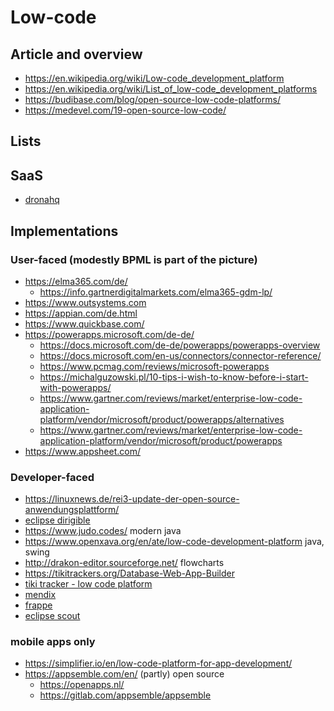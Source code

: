 # Low-code

## Article and overview

* https://en.wikipedia.org/wiki/Low-code_development_platform
* https://en.wikipedia.org/wiki/List_of_low-code_development_platforms
* https://budibase.com/blog/open-source-low-code-platforms/
* https://medevel.com/19-open-source-low-code/

## Lists


## SaaS

* [dronahq](https://www.dronahq.com/pricing/)


## Implementations


### User-faced (modestly BPML is part of the picture)

* https://elma365.com/de/
  + https://info.gartnerdigitalmarkets.com/elma365-gdm-lp/
* https://www.outsystems.com
* https://appian.com/de.html
* https://www.quickbase.com/
* https://powerapps.microsoft.com/de-de/
  + https://docs.microsoft.com/de-de/powerapps/powerapps-overview
  + https://docs.microsoft.com/en-us/connectors/connector-reference/
  + https://www.pcmag.com/reviews/microsoft-powerapps
  + https://michalguzowski.pl/10-tips-i-wish-to-know-before-i-start-with-powerapps/
  + https://www.gartner.com/reviews/market/enterprise-low-code-application-platform/vendor/microsoft/product/powerapps/alternatives
  + https://www.gartner.com/reviews/market/enterprise-low-code-application-platform/vendor/microsoft/product/powerapps
* https://www.appsheet.com/


### Developer-faced

* https://linuxnews.de/rei3-update-der-open-source-anwendungsplattform/
* [eclipse dirigible](https://www.dirigible.io/)
* https://www.judo.codes/ modern java
* https://www.openxava.org/en/ate/low-code-development-platform java, swing
* http://drakon-editor.sourceforge.net/ flowcharts
* https://tikitrackers.org/Database-Web-App-Builder
* [tiki tracker - low code platform](https://tikitrackers.org/Database-Web-App-Builder)
* [mendix](https://www.mendix.com/de/ein-leitfaden-zur-app-entwicklung-mit-low-code/)
* [frappe](https://frappeframework.com/)
* [eclipse scout](https://eclipse.dev/scout/)

### mobile apps only

* https://simplifier.io/en/low-code-platform-for-app-development/
* https://appsemble.com/en/ (partly) open source
  + https://openapps.nl/
  + https://gitlab.com/appsemble/appsemble
